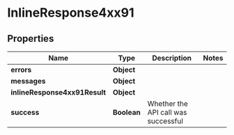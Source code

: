 # InlineResponse4xx91

## Properties
Name | Type | Description | Notes
------------ | ------------- | ------------- | -------------
**errors** | **Object** |  | 
**messages** | **Object** |  | 
**inlineResponse4xx91Result** | **Object** |  | 
**success** | **Boolean** | Whether the API call was successful | 
